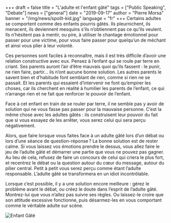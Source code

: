 +++
draft = false
title = "L'adulte et l'enfant gâté"
tags = ["Public Speaking", "Debate"]
news = ["general"]
date = "2019-09-17"
author = "Pierre Morsa"
banner = "/img/news/spoilt-kid.jpg"
language = "fr"
+++
Certains adultes se comportent comme des enfants pourris gâtés. Ils pleurnichent, ils menacent, ils deviennent mesquins s’ils n’obtiennent pas ce qu’ils veulent. Ils n’hésitent pas à mentir, ou pire, à utiliser le chantage émotionnel pour passer pour une victime, pour vous faire passer pour quelqu’un de méchant et ainsi vous plier à leur volonté.

Ces personnes sont faciles à reconnaître, mais il est très difficile d’avoir une relation constructive avec eux. Pensez à l’enfant qui se roule par terre en criant. Ses parents auront l’air d’être mauvais quoi qu’ils fassent : le punir, ne rien faire, partir… ils n’ont aucune bonne solution. Les autres parents le savent bien et d’habitude font semblant de rien, comme si rien ne se passait. Et les parents qui essaient d’intervenir ne font qu’empirer les choses, car ils cherchent en réalité à humilier les parents de l’enfant, ce qui n’arrange rien et ne fait que renforcer le pouvoir de l’enfant.

Face à cet enfant en train de se rouler par terre, il ne semble pas y avoir de solution qui ne vous fasse pas passer pour la mauvaise personne. C’est la même chose avec les adultes gâtés : ils construisent leur pouvoir du fait que si vous essayez de les arrêter, vous serez celui qui sera perçu négativement.

Alors, que faire lorsque vous faites face à un adulte gâté lors d’un débat ou lors d’une séance de question-réponse ? La bonne solution est de rester calme. Si vous laissez vos émotions prendre le dessus, vous allez faire le jeu de l’adulte gâté et démarrer une partie que vous ne pouvez pas gagner. Au lieu de cela, refusez de faire un concours de celui qui criera le plus fort, et recentrez le débat ou la question autour du cœur du message, autour du pilier central. Petit à petit vous serez perçu comme étant l’adulte responsable. L’adulte gâté se transformera en un idiot incontrôlable.

Lorsque c’est possible, il y a une solution encore meilleure : gérez le problème avant le débat, ou créez le doute dans l’esprit de l’adulte gâté. Montrez-lui que vous n’allez pas suivre ses règles. Ou laissez-le croire que son attitude excessive fonctionne, puis désarmez-les en vous comportant comme le véritable adulte sur scène.

![Enfant Gâté](/img/news/spoilt-kid.jpg)